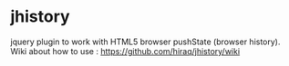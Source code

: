 jhistory
========

jquery plugin to work with HTML5 browser pushState (browser history). Wiki about how to use : https://github.com/hiraq/jhistory/wiki
